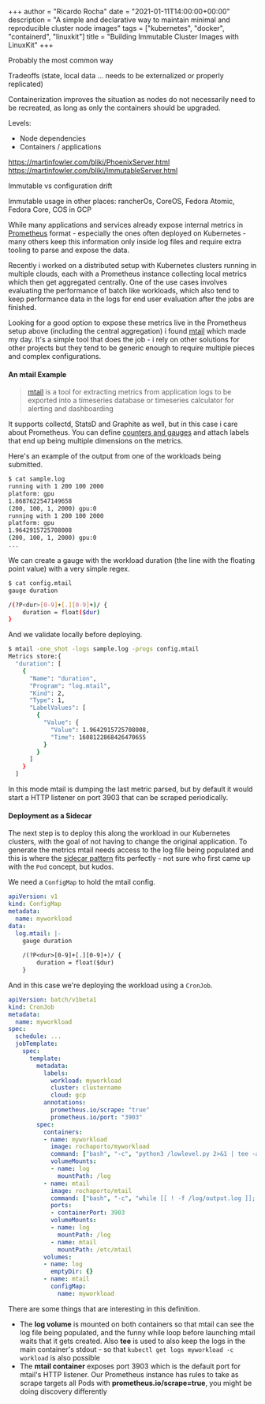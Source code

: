 +++
author = "Ricardo Rocha"
date = "2021-01-11T14:00:00+00:00"
description = "A simple and declarative way to maintain minimal and reproducible cluster node images"
tags = ["kubernetes", "docker", "containerd", "linuxkit"]
title = "Building Immutable Cluster Images with LinuxKit"
+++

Probably the most common way 

Tradeoffs (state, local data ... needs to be externalized or properly
replicated)

Containerization improves the situation as nodes do not necessarily need to be
recreated, as long as only the containers should be upgraded.

Levels:
* Node dependencies
* Containers / applications



https://martinfowler.com/bliki/PhoenixServer.html
https://martinfowler.com/bliki/ImmutableServer.html

Immutable vs configuration drift

Immutable usage in other places: rancherOs, CoreOS, Fedora Atomic, Fedora Core,
COS in GCP


While many applications and services already expose internal metrics in
[Prometheus](https://prometheus.io/) format - especially the ones often
deployed on Kubernetes - many others keep this information only inside log files
and require extra tooling to parse and expose the data.

Recently i worked on a distributed setup with Kubernetes clusters running in
multiple clouds, each with a Prometheus instance collecting local metrics which 
then get aggregated centrally. One of the use cases involves evaluating the
performance of batch like workloads, which also tend to keep performance data in the logs
for end user evaluation after the jobs are finished.

Looking for a good option to expose these metrics live in the Prometheus setup
above (including the central aggregation) i found [mtail](https://github.com/google/mtail)
which made my day. It's a simple tool that does the job - i rely on other
solutions for other projects but they tend to be generic enough to require
multiple pieces and complex configurations.

#### An mtail Example

> [mtail](https://github.com/google/mtail) is a tool for extracting metrics from application logs to be exported into a timeseries database or timeseries calculator for alerting and dashboarding

It supports collectd, StatsD and Graphite as well, but in this case i care
about Prometheus. You can define [counters and
gauges](https://github.com/google/mtail/blob/master/docs/Metrics.md) and attach
labels that end up being multiple dimensions on the metrics. 

Here's an example of the output from one of the workloads being submitted.
```bash
$ cat sample.log
running with 1 200 100 2000
platform: gpu
1.8687622547149658
(200, 100, 1, 2000) gpu:0
running with 1 200 100 2000
platform: gpu
1.9642915725708008
(200, 100, 1, 2000) gpu:0
...
```

We can create a gauge with the workload duration (the line with the floating point
value) with a very simple regex.
```bash
$ cat config.mtail
gauge duration

/(?P<dur>[0-9]+[.][0-9]+)/ {
    duration = float($dur)
}
```

And we validate locally before deploying.
```bash
$ mtail -one_shot -logs sample.log -progs config.mtail
Metrics store:{
  "duration": [
    {
      "Name": "duration",
      "Program": "log.mtail",
      "Kind": 2,
      "Type": 1,
      "LabelValues": [
        {
          "Value": {
            "Value": 1.9642915725708008,
            "Time": 1608122868426470655
          }
        }
      ]
    }
  ]
```

In this mode mtail is dumping the last metric parsed, but by default it would
start a HTTP listener on port 3903 that can be scraped periodically.

#### Deployment as a Sidecar

The next step is to deploy this along the workload in our Kubernetes clusters,
with the goal of not having to change the original application. To generate the
metrics mtail needs access to the log file being populated and
this is where the [sidecar
pattern](https://kubernetes.io/docs/concepts/workloads/pods/#using-pods) fits perfectly - not sure who first came
up with the `Pod` concept, but kudos. 

We need a `ConfigMap` to hold the mtail config.
```yaml
apiVersion: v1
kind: ConfigMap
metadata:
  name: myworkload
data:
  log.mtail: |-
    gauge duration
    
    /(?P<dur>[0-9]+[.][0-9]+)/ {
        duration = float($dur)
    }
```

And in this case we're deploying the workload using a `CronJob`.
```yaml
apiVersion: batch/v1beta1
kind: CronJob
metadata:
  name: myworkload
spec:
  schedule: ...
  jobTemplate:
    spec:
      template:
        metadata:
          labels:
            workload: myworkload
            cluster: clustername
            cloud: gcp
          annotations:
            prometheus.io/scrape: "true"
            prometheus.io/port: "3903"
        spec:
          containers:
          - name: myworkload
            image: rochaporto/myworkload
            command: ["bash", "-c", "python3 /lowlevel.py 2>&1 | tee -a /log/output.log"]
            volumeMounts:
            - name: log
              mountPath: /log
          - name: mtail
            image: rochaporto/mtail
            command: ["bash", "-c", "while [[ ! -f /log/output.log ]]; do sleep 1; done && /bin/mtail -logtostderr -progs /etc/mtail/log.mtail -logs /log/output.log"]
            ports:
            - containerPort: 3903
            volumeMounts:
            - name: log
              mountPath: /log
            - name: mtail
              mountPath: /etc/mtail
          volumes:
          - name: log
            emptyDir: {}
          - name: mtail
            configMap:
              name: myworkload 
```

There are some things that are interesting in this definition.

* The **log volume** is mounted on both containers so that mtail can see the
log file being populated, and the funny while loop before launching mtail
waits that it gets created. Also **tee** is used to also keep the logs in the
main container's stdout - so that `kubectl get logs myworkload -c workload` is
also possible
* The **mtail container** exposes port 3903 which is the default port for
mtail's HTTP listener. Our Prometheus instance has rules to take as scrape
targets all Pods with **prometheus.io/scrape=true**, you might be doing
discovery differently

